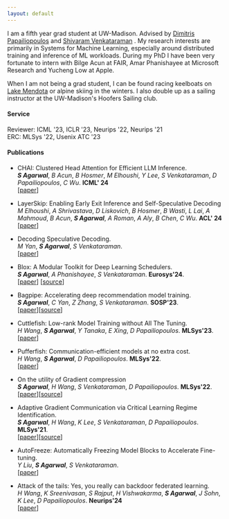 ```yaml
--- 
layout: default 
---
```

<!--# About Me-->
I am a fifth year grad student at UW-Madison. Advised by [Dimitris Papailiopoulos](https://papail.io/) and [Shivaram Venkataraman](https://shivaram.org/) . 
My research interests are primarily in Systems for Machine Learning, especially around distributed training and inference of ML workloads. During my PhD I have been very fortunate to intern with Bilge Acun at FAIR, Amar Phanishayee at Microsoft Research and Yucheng Low at Apple.


When I am not being a grad student, I can be found racing keelboats on [Lake Mendota](https://www.mendotayc.org/racing) or alpine skiing in the winters. I also double up as a sailing instructor at the UW-Madison's Hoofers Sailing club.

#### Service
Reviewer: ICML '23, ICLR '23, Neurips '22, Neurips '21 <br />
ERC: MLSys '22, Usenix ATC '23


#### Publications 

* CHAI: Clustered Head Attention for Efficient LLM Inference. <br />
***S Agarwal***, *B Acun*, *B Hosmer*, *M Elhoushi*, *Y Lee*, *S Venkataraman*, *D Papailiopoulos*, *C Wu*. **ICML' 24** <br />
[[paper](https://arxiv.org/abs/2403.08058)]

* LayerSkip: Enabling Early Exit Inference and Self-Speculative Decoding
*M Elhoushi*, *A Shrivastava*, *D Liskovich*, *B Hosmer*, *B Wasti*, *L Lai*, *A Mahmoud*, *B Acun*, ***S Agarwal***, *A Roman*, *A Aly*, *B Chen*, *C Wu*. **ACL' 24** <br />
[[paper](https://arxiv.org/abs/2404.16710)]

* Decoding Speculative Decoding. <br />
*M Yan*, ***S Agarwal***, *S Venkataraman*.<br />
[[paper](https://arxiv.org/abs/2402.01528)]

* Blox: A Modular Toolkit for Deep Learning Schedulers.<br />
  ***S Agarwal***, *A Phanishayee*, *S Venkataraman*. **Eurosys'24**.<br />
[[paper](https://arxiv.org/abs/2312.12621)] [[source](https://github.com/msr-fiddle/blox)]

* Bagpipe: Accelerating deep recommendation model training.<br />
***S Agarwal***, *C Yan*, *Z Zhang*, *S Venkataraman*. **SOSP'23**.<br />
[[paper](https://dl.acm.org/doi/10.1145/3600006.3613142)][[source](https://github.com/uw-mad-dash/bagpipe)]

* Cuttlefish: Low-rank Model Training without All The Tuning. <br />
*H Wang*, ***S Agarwal***, *Y Tanaka*, *E Xing*, *D Papailiopoulos*. **MLSys'23**. <br /> 
[[paper](https://dl.acm.org/doi/10.1145/3600006.3613142)]

* Pufferfish: Communication-efficient models at no extra cost. <br />
*H Wang*, ***S Agarwal***, *D Papailiopoulos*. **MLSys'22**. <br />
[[paper](https://dl.acm.org/doi/10.1145/3600006.3613142)]

* On the utility of Gradient compression <br />
***S Agarwal***, *H Wang*, *S Venkataraman*, *D Papailiopoulos*. **MLSys'22**. <br />
[[paper](https://proceedings.mlsys.org/paper_files/paper/2022/file/773862fcc2e29f650d68960ba5bd1101-Paper.pdf)][[source](https://github.com/uw-mad-dash/GradCompressionUtility)]

* Adaptive Gradient Communication via Critical Learning Regime Identification. <br />
***S Agarwal***, *H Wang*, *K Lee*, *S Venkataraman*, *D Papailiopoulos*. **MLSys'21**. <br />
[[paper](https://arxiv.org/abs/2010.16248)][[source](https://github.com/uw-mad-dash/Accordion)]

* AutoFreeze: Automatically Freezing Model Blocks to Accelerate Fine-tuning. <br />
*Y Liu*, ***S Agarwal***, *S Venkataraman*. <br />
[[paper](https://arxiv.org/abs/2102.01386)]

* Attack of the tails: Yes, you really can backdoor federated learning. <br />
*H Wang*, *K Sreenivasan*, *S Rajput*, *H Vishwakarma*, ***S Agarwal***, *J Sohn*, *K Lee*, *D Papailiopoulos*.  **Neurips'24**  <br />
[[paper](https://proceedings.neurips.cc/paper_files/paper/2020/hash/b8ffa41d4e492f0fad2f13e29e1762eb-Abstract.html)]
